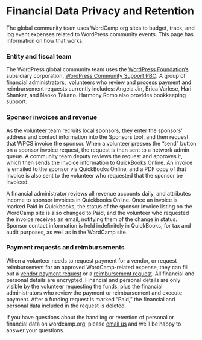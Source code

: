 # Financial Data Privacy and Retention

The global community team uses WordCamp.org sites to budget, track, and log event expenses related to WordPress community events. This page has information on how that works.

### Entity and fiscal team

The WordPress global community team uses the [WordPress Foundation’s](http://wordpressfoundation.org/) subsidiary corporation, [WordPress Community Support PBC](https://make.wordpress.org/community/handbook/wordcamp-organizer/first-steps/budget-and-finances/running-the-money-through-wpcs/#how-does-this-work). A group of financial administrators,  volunteers who review and process payment and reimbursement requests currently includes: Angela Jin, Erica Varlese, Hari Shanker, and Naoko Takano. Harmony Romo also provides bookkeeping support.

### Sponsor invoices and revenue

As the volunteer team recruits local sponsors, they enter the sponsors’ address and contact information into the Sponsors tool, and then request that WPCS invoice the sponsor. When a volunteer presses the “send” button on a sponsor invoice request, the request is then sent to a network admin queue. A community team deputy reviews the request and approves it, which then sends the invoice information to QuickBooks Online. An invoice is emailed to the sponsor via QuickBooks Online, and a PDF copy of that invoice is also sent to the volunteer who requested that the sponsor be invoiced.

A financial administrator reviews all revenue accounts daily, and attributes income to sponsor invoices in Quickbooks Online. Once an invoice is marked Paid in Quickbooks, the status of the sponsor invoice listing on the WordCamp site is also changed to Paid, and the volunteer who requested the invoice receives an email, notifying them of the change in status. Sponsor contact information is held indefinitely in QuickBooks, for tax and audit purposes, as well as in the WordCamp site.

### Payment requests and reimbursements

When a volunteer needs to request payment for a vendor, or request reimbursement for an approved WordCamp-related expense, they can fill out a [vendor payment request](https://make.wordpress.org/community/handbook/wordcamp-organizer/first-steps/budget-and-finances/submitting-payment-requests/) or a [reimbursement request](https://make.wordpress.org/community/handbook/wordcamp-organizer/first-steps/budget-and-finances/reimbursement-requests/). All financial and personal details are encrypted. Financial and personal details are only visible by the volunteer requesting the funds, plus the financial administrators who review the payment or reimbursement and execute payment. After a funding request is marked “Paid,” the financial and personal data included in the request is deleted.

If you have questions about the handling or retention of personal or financial data on wordcamp.org, please [email us](mailto:support@wordcamp.org?Subject=Data%Privacy%inquiry) and we’ll be happy to answer your questions.

<!--
*   [To-do](# "To-do")
-->
